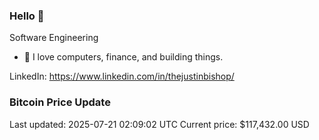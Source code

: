 ### Hello 🤙  

Software Engineering

- 🔭 I love computers, finance, and building things.
  
LinkedIn: https://www.linkedin.com/in/thejustinbishop/  








































































































































































































































































































































































































































































































































































































































































































































































































































































### Bitcoin Price Update
Last updated: 2025-07-21 02:09:02 UTC
Current price: $117,432.00 USD
